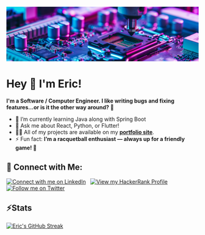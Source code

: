 ![](https://raw.githubusercontent.com/eric-zamora-tech/eric-zamora-tech/main/assets/hero.jpg)

# Hey 👋 I'm Eric!
**I'm a Software / Computer Engineer. I like writing bugs and fixing features...or is it the other way around?  🥸**

- 🌱 I’m currently learning Java along with Spring Boot
- 💬 Ask me about React, Python, or Flutter!
- 👨‍💻 All of my projects are available on my [**portfolio site**](https://eric-zamora-tech.netlify.app/).
- ⚡ Fun fact: **I’m a racquetball enthusiast — always up for a friendly game! 🏓**

## 🔗 Connect with Me:

[![Connect with me on LinkedIn](https://img.shields.io/badge/LinkedIn-0072b1?style=flat&logo=linkedin)](https://www.linkedin.com/in/eric-zamora-tech/)  &nbsp;  [![View my HackerRank Profile](https://img.shields.io/badge/HackerRank-00903d?style=flat&logo=hackerrank&logoColor=ffffff)](https://www.hackerrank.com/profile/eric_zamora_in)  &nbsp;  [![Follow me on Twitter](https://img.shields.io/badge/X%20(Formerly%20Twitter)-ffffff?style=flat&logo=x&logoColor=000000)](https://x.com/EricZamora_Tech)

## ⚡Stats
[![Eric's GitHub Streak](https://streak-stats.demolab.com?user=eric-zamora-tech&theme=dark-minimalist&hide_border=true&border_radius=20&date_format=M%20j%5B%2C%20Y%5D)](https://git.io/streak-stats)

